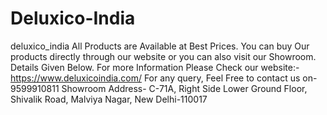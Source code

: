 # Deluxico-India
deluxico_india All Products are Available at Best Prices. You can buy Our products directly through our website or you can also visit our Showroom. Details Given Below.  For more Information Please Check our website:- https://www.deluxicoindia.com/  For any query, Feel Free to contact us on-9599910811  Showroom Address- C-71A, Right Side Lower Ground Floor, Shivalik Road, Malviya Nagar, New Delhi-110017
